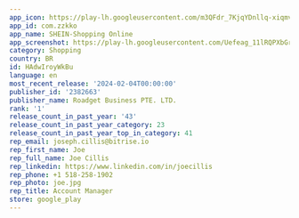 ```yaml
---
app_icon: https://play-lh.googleusercontent.com/m3QFdr_7KjqYDnllq-xiqmv_wJuL7uvlVUo-UEZxAK-j0nSOrG1POKoVli4Hv8cKb-0
app_id: com.zzkko
app_name: SHEIN-Shopping Online
app_screenshot: https://play-lh.googleusercontent.com/Uefeag_11lRQPXbGrVNdTOj7FuIciXtgoSKniYwUcmEq3nI8L8CTztejbzWhuTeYJKo
category: Shopping
country: BR
id: HAdwIroyWkBu
language: en
most_recent_release: '2024-02-04T00:00:00'
publisher_id: '2382663'
publisher_name: Roadget Business PTE. LTD.
rank: '1'
release_count_in_past_year: '43'
release_count_in_past_year_category: 23
release_count_in_past_year_top_in_category: 41
rep_email: joseph.cillis@bitrise.io
rep_first_name: Joe
rep_full_name: Joe Cillis
rep_linkedin: https://www.linkedin.com/in/joecillis
rep_phone: +1 518-258-1902
rep_photo: joe.jpg
rep_title: Account Manager
store: google_play
---
```

